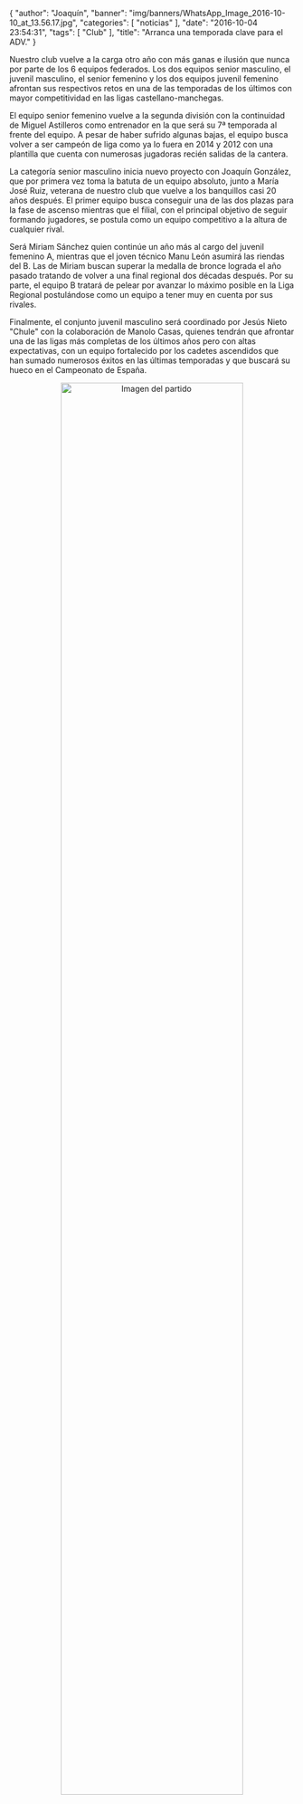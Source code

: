{
  "author": "Joaquín", 
  "banner": "img/banners/WhatsApp_Image_2016-10-10_at_13.56.17.jpg", 
  "categories": [
    "noticias"
  ], 
  "date": "2016-10-04 23:54:31", 
  "tags": [
    "Club"
  ], 
  "title": "Arranca una temporada clave para el ADV."
}

Nuestro club vuelve a la carga otro año con más ganas e ilusión que nunca por parte de los 6 equipos federados. Los dos equipos senior masculino, el juvenil masculino, el senior femenino y los dos equipos juvenil femenino afrontan sus respectivos retos en una de las temporadas de los últimos con mayor competitividad en las ligas castellano-manchegas.

El equipo senior femenino vuelve a la segunda división con la continuidad de Miguel Astilleros como entrenador en la que será su 7ª temporada al frente del equipo. A pesar de haber sufrido algunas bajas, el equipo busca volver a ser campeón de liga como ya lo fuera en 2014 y 2012 con una plantilla que cuenta con numerosas jugadoras recién salidas de la cantera.

La categoría senior masculino inicia nuevo proyecto con Joaquín González, que por primera vez toma la batuta de un equipo absoluto, junto a María José Ruiz, veterana de nuestro club que vuelve a los banquillos casi 20 años después. El primer equipo busca conseguir una de las dos plazas para la fase de ascenso mientras que el filial, con el principal objetivo de seguir formando jugadores, se postula como un equipo competitivo a la altura de cualquier rival.

Será Miriam Sánchez quien continúe un año más al cargo del juvenil femenino A, mientras que el joven técnico Manu León asumirá las riendas del B. Las de Miriam buscan superar la medalla de bronce lograda el año pasado tratando de volver a una final regional dos décadas después. Por su parte, el equipo B tratará de pelear por avanzar lo máximo posible en la Liga Regional postulándose como un equipo a tener muy en cuenta por sus rivales.

Finalmente, el conjunto juvenil masculino será coordinado por Jesús Nieto "Chule" con la colaboración de Manolo Casas, quienes tendrán que afrontar una de las ligas más completas de los últimos años pero con altas expectativas, con un equipo fortalecido por los cadetes ascendidos que han sumado numerosos éxitos en las últimas temporadas y que buscará su hueco en el Campeonato de España.

<center>
<a target="_new" href="http://www.advmiguelturra.org/img/banners/WhatsApp%20Image%202016-10-10%20at%2013.56.17.jpg"> 
<img alt="Imagen del partido" width="80%" align="center" src="http://www.advmiguelturra.org/img/banners/WhatsApp%20Image%202016-10-10%20at%2013.56.17.jpg"/> </a> </center>


